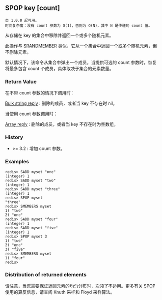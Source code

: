 ## SPOP key [count]

    自 1.0.0 起可用。
    时间复杂度：没有 count 参数为 O(1)，否则为 O(N)，其中 N 是传递的 count 值。

从存储在 key 的集合中移除并返回一个或多个随机元素。

此操作与 [SRANDMEMBER](srandmember.md) 类似，它从一个集合中返回一个或多个随机元素，但不删除元素。

默认情况下，该命令从集合中弹出一个成员。当提供可选的 count 参数时，恢复将最多包含 count 个成员，具体取决于集合的元素数量。

### Return Value

在不带 count 参数的情况下调用时：

[Bulk string reply](../topics/protocol.md#resp-bulk-strings) : 删除的成员，或者当 key 不存在时 nil。

当使用 count 参数调用时：

[Array reply](../topics/protocol.md#resp-arrays) : 删除的成员，或者当 key 不存在时为空数组。

### History

- &gt;= 3.2 : 增加 count 参数。

### Examples

```
redis> SADD myset "one"
(integer) 1
redis> SADD myset "two"
(integer) 1
redis> SADD myset "three"
(integer) 1
redis> SPOP myset
"three"
redis> SMEMBERS myset
1) "two"
2) "one"
redis> SADD myset "four"
(integer) 1
redis> SADD myset "five"
(integer) 1
redis> SPOP myset 3
1) "two"
2) "one"
3) "five"
redis> SMEMBERS myset
1) "four"
redis> 
```

### Distribution of returned elements

请注意，当您需要保证返回元素的均匀分布时，次领了不适用。更多有关 [SPOP](spop.md) 使用的算反信息，请查阅 Knuth 采样和 Floyd 采样算法。